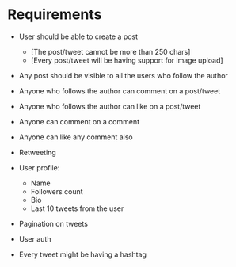 # Requirements

- User should be able to create a post
  - [The post/tweet cannot be more than 250 chars]
  - [Every post/tweet will be having support for image upload]

- Any post should be visible to all the users who follow the author
- Anyone who follows the author can comment on a post/tweet
- Anyone who follows the author can like on a post/tweet
- Anyone can comment on a comment
- Anyone can like any comment also
- Retweeting
  
- User profile:
  - Name
  - Followers count
  - Bio
  - Last 10 tweets from the user

- Pagination on tweets
- User auth

- Every tweet might be having a hashtag
